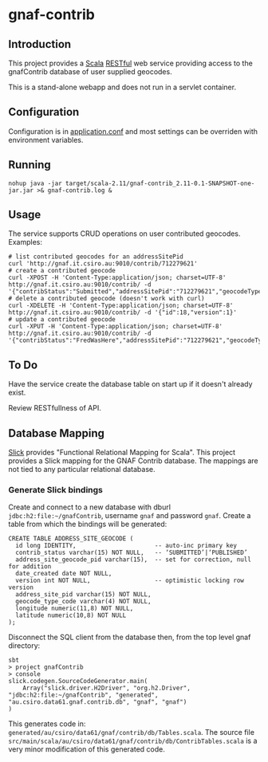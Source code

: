# gnaf-contrib
## Introduction
This project provides a [Scala](http://scala-lang.org/) [RESTful](https://en.wikipedia.org/wiki/Representational_state_transfer) web service providing access to the
gnafContrib database of user supplied geocodes.

This is a stand-alone webapp and does not run in a servlet container.

## Configuration

Configuration is in [application.conf](src/main/resources/application.conf) and most settings can be overriden with environment variables.

## Running

    nohup java -jar target/scala-2.11/gnaf-contrib_2.11-0.1-SNAPSHOT-one-jar.jar >& gnaf-contrib.log &

## Usage
The service supports CRUD operations on user contributed geocodes. Examples:

	# list contributed geocodes for an addressSitePid
	curl 'http://gnaf.it.csiro.au:9010/contrib/712279621'
	# create a contributed geocode
	curl -XPOST -H 'Content-Type:application/json; charset=UTF-8' http://gnaf.it.csiro.au:9010/contrib/ -d '{"contribStatus":"Submitted","addressSitePid":"712279621","geocodeTypeCode":"GCP","longitude":149.1213974,"latitude":-35.2809942,"dateCreated":0,"version":0}'
	# delete a contributed geocode (doesn't work with curl)
	curl -XDELETE -H 'Content-Type:application/json; charset=UTF-8' http://gnaf.it.csiro.au:9010/contrib/ -d '{"id":18,"version":1}'
	# update a contributed geocode
	curl -XPUT -H 'Content-Type:application/json; charset=UTF-8' http://gnaf.it.csiro.au:9010/contrib/ -d '{"contribStatus":"FredWasHere","addressSitePid":"712279621","geocodeTypeCode":"GCP","longitude":149.1213974,"latitude":-35.2809942,"dateCreated":0,"id":19,"version":1}'
	
## To Do

Have the service create the database table on start up if it doesn't already exist.

Review RESTfullness of API.

## Database Mapping

[Slick](http://slick.typesafe.com/) provides "Functional Relational Mapping for Scala".
This project provides a Slick mapping for the GNAF Contrib database.
The mappings are not tied to any particular relational database.

### Generate Slick bindings

Create and connect to a new database with dburl `jdbc:h2:file:~/gnafContrib`, username `gnaf` and password `gnaf`.
Create a table from which the bindings will be generated:

	CREATE TABLE ADDRESS_SITE_GEOCODE (
	  id long IDENTITY,                      -- auto-inc primary key
	  contrib_status varchar(15) NOT NULL,   -- ‘SUBMITTED’|‘PUBLISHED’
	  address_site_geocode_pid varchar(15),  -- set for correction, null for addition
	  date_created date NOT NULL,
	  version int NOT NULL,                  -- optimistic locking row version
	  address_site_pid varchar(15) NOT NULL,
	  geocode_type_code varchar(4) NOT NULL,
	  longitude numeric(11,8) NOT NULL,
	  latitude numeric(10,8) NOT NULL
	);

Disconnect the SQL client from the database then, from the top level gnaf directory:

    sbt
    > project gnafContrib
    > console
    slick.codegen.SourceCodeGenerator.main(
        Array("slick.driver.H2Driver", "org.h2.Driver", "jdbc:h2:file:~/gnafContrib", "generated", "au.csiro.data61.gnaf.contrib.db", "gnaf", "gnaf")
    )

This generates code in: `generated/au/csiro/data61/gnaf/contrib/db/Tables.scala`.
The source file `src/main/scala/au/csiro/data61/gnaf/contrib/db/ContribTables.scala` is a very minor modification of this generated code.

